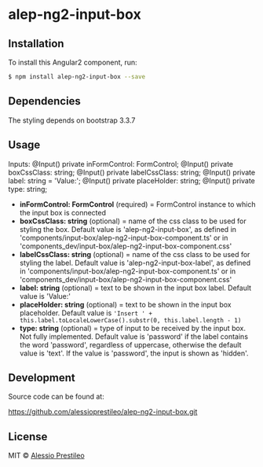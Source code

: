 # alep-ng2-input-box

## Installation

To install this Angular2 component, run:

```bash
$ npm install alep-ng2-input-box --save
```

## Dependencies

The styling depends on bootstrap 3.3.7

## Usage

Inputs:
  @Input() private inFormControl: FormControl;
  @Input() private boxCssClass: string;
  @Input() private labelCssClass: string;
  @Input() private label: string = 'Value:';
  @Input() private placeHolder: string;
  @Input() private type: string;

- **inFormControl: FormControl** (required) = FormControl instance to which the input box is connected
- **boxCssClass: string** (optional) = name of the css class to be used for styling the box. Default value is 'alep-ng2-input-box', as defined in 'components/input-box/alep-ng2-input-box-component.ts' or in 'components_dev/input-box/alep-ng2-input-box-component.css'
- **labelCssClass: string** (optional) = name of the css class to be used for styling the label. Default value is 'alep-ng2-input-box-label', as defined in 'components/input-box/alep-ng2-input-box-component.ts' or in 'components_dev/input-box/alep-ng2-input-box-component.css'
- **label: string** (optional) = text to be shown in the input box label. Default value is 'Value:'
- **placeHolder: string** (optional) = text to be shown in the input box placeholder. Default value is `'Insert ' + this.label.toLocaleLowerCase().substr(0, this.label.length - 1)`
- **type: string** (optional) = type of input to be received by the input box. Not fully implemented. Default value is 'password' if the label contains the word 'password', regardless of uppercase, otherwise the default value is 'text'. If the value is 'password', the input is shown as 'hidden'.

## Development

Source code can be found at:

https://github.com/alessioprestileo/alep-ng2-input-box.git

## License

MIT © [Alessio Prestileo](alessioprestileo@gmail.com)
